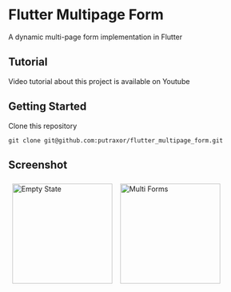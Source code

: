 # Flutter Multipage Form

A dynamic multi-page form implementation in Flutter

## Tutorial

Video tutorial about this project is available on Youtube

## Getting Started

Clone this repository

```
git clone git@github.com:putraxor/flutter_multipage_form.git
```

## Screenshot

<img src="https://raw.githubusercontent.com/putraxor/flutter_multipage_form/master/art/empty.png" alt="Empty State" width="200" style="float:left;margin:8px"/>
<img src="https://raw.githubusercontent.com/putraxor/flutter_multipage_form/master/art/forms.png" alt="Multi Forms" width="200" style="float:left;margin:8px"/>
